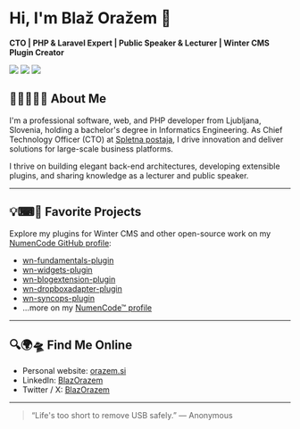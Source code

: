 # Hi, I'm Blaž Oražem 👋

**CTO | PHP & Laravel Expert | Public Speaker & Lecturer | Winter CMS Plugin Creator**

<p align="left">
  <a href="https://orazem.si"><img src="https://img.shields.io/badge/Website-orazem.si-blue?style=flat-square"></a>
  <a href="https://si.linkedin.com/in/blazorazem"><img src="https://img.shields.io/badge/LinkedIn-BlazOrazem-blue?style=flat-square"></a>
  <a href="https://twitter.com/blazorazem/"><img src="https://img.shields.io/badge/Twitter / X-BlazOrazem-blue?style=flat-square"></a>
</p>

## 👨‍💻🇧🇴🤵 About Me

I'm a professional software, web, and PHP developer from Ljubljana, Slovenia, holding a bachelor's degree in Informatics Engineering. As Chief Technology Officer (CTO) at [Spletna postaja](https://spletna-postaja.com), I drive innovation and deliver solutions for large-scale business platforms.

I thrive on building elegant back-end architectures, developing extensible plugins, and sharing knowledge as a lecturer and public speaker.

---

## 💡⌨🚀 Favorite Projects

Explore my plugins for Winter CMS and other open-source work on my [NumenCode GitHub profile](https://github.com/numencode):

- [wn-fundamentals-plugin](https://github.com/numencode/wn-fundamentals-plugin)
- [wn-widgets-plugin](https://github.com/numencode/wn-widgets-plugin)
- [wn-blogextension-plugin](https://github.com/numencode/wn-blogextension-plugin)
- [wn-dropboxadapter-plugin](https://github.com/numencode/wn-dropboxadapter-plugin)
- [wn-syncops-plugin](https://github.com/numencode/wn-syncops-plugin)
- ...more on my [NumenCode™ profile](https://github.com/numencode)

---

## 🔍🌍🛸 Find Me Online

- Personal website: [orazem.si](https://orazem.si)
- LinkedIn: [BlazOrazem](https://si.linkedin.com/in/blazorazem)
- Twitter / X: [BlazOrazem](https://twitter.com/blazorazem/)

---

> “Life's too short to remove USB safely.” — Anonymous
